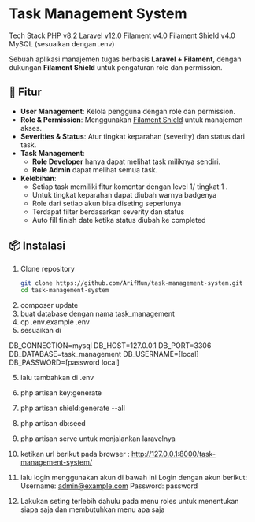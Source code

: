 # Task Management System

Tech Stack
PHP v8.2
Laravel v12.0
Filament v4.0
Filament Shield v4.0
MySQL (sesuaikan dengan .env)

Sebuah aplikasi manajemen tugas berbasis **Laravel + Filament**, dengan dukungan **Filament Shield** untuk pengaturan role dan permission.

## 🚀 Fitur
- **User Management**: Kelola pengguna dengan role dan permission.
- **Role & Permission**: Menggunakan [Filament Shield](https://github.com/bezhanSalleh/filament-shield) untuk manajemen akses.
- **Severities & Status**: Atur tingkat keparahan (severity) dan status dari task.
- **Task Management**:
  - **Role Developer** hanya dapat melihat task miliknya sendiri.
  - **Role Admin** dapat melihat semua task.
- **Kelebihan**:
  - Setiap task memiliki fitur komentar dengan level 1/ tingkat 1 .
  - Untuk tingkat keparahan dapat diubah warnya badgenya
  - Role dari setiap akun bisa diseting seperlunya
  - Terdapat filter berdasarkan severity dan status
  - Auto fill finish date ketika status diubah ke completed
  
## 📦 Instalasi

1. Clone repository
   ```bash
   git clone https://github.com/ArifMun/task-management-system.git
   cd task-management-system
2. composer update
3. buat database dengan nama task_management
4. cp .env.example .env
5. sesuaikan di

DB_CONNECTION=mysql
DB_HOST=127.0.0.1
DB_PORT=3306
DB_DATABASE=task_management
DB_USERNAME=[local]
DB_PASSWORD=[password local]

5. lalu tambahkan di .env
6. php artisan key:generate
7. php artisan shield:generate --all
8. php artisan db:seed
9. php artisan serve untuk menjalankan laravelnya
10. ketikan url berikut pada browser : http://127.0.0.1:8000/task-management-system/
11. lalu login menggunakan akun di bawah ini
Login dengan akun berikut:
Username: admin@example.com
Password: password

12. Lakukan seting terlebih dahulu pada menu roles untuk menentukan siapa saja dan membutuhkan menu apa saja
